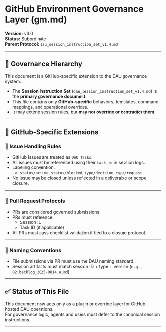 
# GitHub Environment Governance Layer (gm.md)
**Version:** v3.0  
**Status:** Subordinate  
**Parent Protocol:** `dau_session_instruction_set_v1.4.md`

---

## 🔐 Governance Hierarchy

This document is a GitHub-specific extension to the DAU governance system.

- The **Session Instruction Set** (`dau_session_instruction_set_v1.4.md`) is the **primary governance document**.
- This file contains only **GitHub-specific** behaviors, templates, command mappings, and operational overrides.
- It may extend session rules, but **may not override or contradict them**.

---

## 🧩 GitHub-Specific Extensions

### 📘 Issue Handling Rules
- GitHub Issues are treated as `DAU tasks`.
- All issues must be referenced using their `task_id` in session logs.
- Labeling convention:
  - `status/active`, `status/blocked`, `type/decision`, `type/request`
- No issue may be closed unless reflected in a deliverable or scope closure.

---

### 🧪 Pull Request Protocols
- PRs are considered governed submissions.
- PRs must reference:
  - Session ID
  - Task ID (if applicable)
- All PRs must pass checklist validation if tied to a closure protocol.

---

### 📎 Naming Conventions
- File submissions via PR must use the DAU naming standard.
- Session artifacts must match session ID + type + version (`e.g., 02.backlog_2025-0814.a.md`)

---

## ✅ Status of This File
This document now acts only as a plugin or override layer for GitHub-hosted DAU operations.  
For governance logic, agents and users must defer to the canonical session instructions.

---

